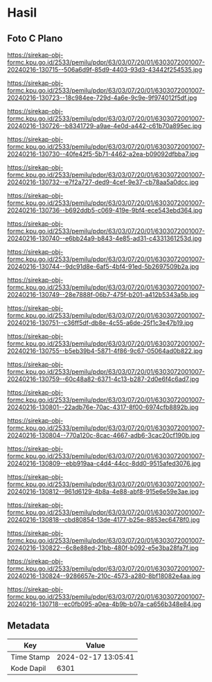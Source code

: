 # Hasil

## Foto C Plano

https://sirekap-obj-formc.kpu.go.id/2533/pemilu/pdpr/63/03/07/20/01/6303072001007-20240216-130715--506a6d9f-85d9-4403-93d3-43442f254535.jpg

https://sirekap-obj-formc.kpu.go.id/2533/pemilu/pdpr/63/03/07/20/01/6303072001007-20240216-130723--18c984ee-729d-4a6e-9c9e-9f974012f5df.jpg

https://sirekap-obj-formc.kpu.go.id/2533/pemilu/pdpr/63/03/07/20/01/6303072001007-20240216-130726--b8341729-a9ae-4e0d-a442-c61b70a895ec.jpg

https://sirekap-obj-formc.kpu.go.id/2533/pemilu/pdpr/63/03/07/20/01/6303072001007-20240216-130730--40fe42f5-5b71-4462-a2ea-b09092dfbba7.jpg

https://sirekap-obj-formc.kpu.go.id/2533/pemilu/pdpr/63/03/07/20/01/6303072001007-20240216-130732--e7f2a727-ded9-4cef-9e37-cb78aa5a0dcc.jpg

https://sirekap-obj-formc.kpu.go.id/2533/pemilu/pdpr/63/03/07/20/01/6303072001007-20240216-130736--b692ddb5-c069-419e-9bf4-ece543ebd364.jpg

https://sirekap-obj-formc.kpu.go.id/2533/pemilu/pdpr/63/03/07/20/01/6303072001007-20240216-130740--e6bb24a9-b843-4e85-ad31-c4331361253d.jpg

https://sirekap-obj-formc.kpu.go.id/2533/pemilu/pdpr/63/03/07/20/01/6303072001007-20240216-130744--9dc91d8e-6af5-4bf4-91ed-5b2697509b2a.jpg

https://sirekap-obj-formc.kpu.go.id/2533/pemilu/pdpr/63/03/07/20/01/6303072001007-20240216-130749--28e7888f-06b7-475f-b201-a412b5343a5b.jpg

https://sirekap-obj-formc.kpu.go.id/2533/pemilu/pdpr/63/03/07/20/01/6303072001007-20240216-130751--c36ff5df-db8e-4c55-a6de-25f1c3e47b19.jpg

https://sirekap-obj-formc.kpu.go.id/2533/pemilu/pdpr/63/03/07/20/01/6303072001007-20240216-130755--b5eb39b4-5871-4f86-9c67-05064ad0b822.jpg

https://sirekap-obj-formc.kpu.go.id/2533/pemilu/pdpr/63/03/07/20/01/6303072001007-20240216-130759--60c48a82-6371-4c13-b287-2d0e6f4c6ad7.jpg

https://sirekap-obj-formc.kpu.go.id/2533/pemilu/pdpr/63/03/07/20/01/6303072001007-20240216-130801--22adb76e-70ac-4317-8f00-6974cfb8892b.jpg

https://sirekap-obj-formc.kpu.go.id/2533/pemilu/pdpr/63/03/07/20/01/6303072001007-20240216-130804--770a120c-8cac-4667-adb6-3cac20cf190b.jpg

https://sirekap-obj-formc.kpu.go.id/2533/pemilu/pdpr/63/03/07/20/01/6303072001007-20240216-130809--ebb919aa-c4d4-44cc-8dd0-9515afed3076.jpg

https://sirekap-obj-formc.kpu.go.id/2533/pemilu/pdpr/63/03/07/20/01/6303072001007-20240216-130812--961d6129-4b8a-4e88-abf8-915e6e59e3ae.jpg

https://sirekap-obj-formc.kpu.go.id/2533/pemilu/pdpr/63/03/07/20/01/6303072001007-20240216-130818--cbd80854-13de-4177-b25e-8853ec6478f0.jpg

https://sirekap-obj-formc.kpu.go.id/2533/pemilu/pdpr/63/03/07/20/01/6303072001007-20240216-130822--6c8e88ed-21bb-480f-b092-e5e3ba28fa7f.jpg

https://sirekap-obj-formc.kpu.go.id/2533/pemilu/pdpr/63/03/07/20/01/6303072001007-20240216-130824--9286657e-210c-4573-a280-8bf18082e4aa.jpg

https://sirekap-obj-formc.kpu.go.id/2533/pemilu/pdpr/63/03/07/20/01/6303072001007-20240216-130718--ec0fb095-a0ea-4b9b-b07a-ca656b348e84.jpg


## Metadata

| Key        | Value               |
| ---------- | ------------------- |
| Time Stamp | 2024-02-17 13:05:41 |
| Kode Dapil | 6301                |



